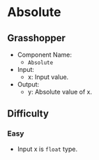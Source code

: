 # Absolute

## Grasshopper

- Component Name:
    - `Absolute`
- Input:
    - x: Input value.
- Output:
    - y: Absolute value of x.

## Difficulty

### Easy

- Input x is `float` type.
